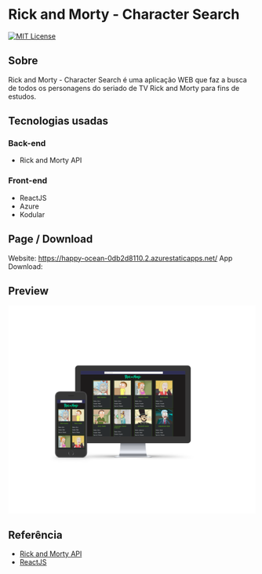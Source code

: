
# Rick and Morty - Character Search
[![MIT License](https://img.shields.io/badge/License-MIT-green.svg)](https://github.com/MoonDusk1996/rmcs/blob/master/LICENCE)

## Sobre
Rick and Morty - Character Search é uma aplicação WEB que faz a busca de todos os personagens do seriado de TV Rick and Morty para fins de estudos.

## Tecnologias usadas

### Back-end
- Rick and Morty API

### Front-end
- ReactJS
- Azure
- Kodular



## Page / Download
Website: https://happy-ocean-0db2d8110.2.azurestaticapps.net/
App Download: 

## Preview
![Rick and Morty - Web app preview](https://github.com/MoonDusk1996/assets/blob/main/rick-and-morty-character-finder/Minimalist-Showcase-Project-Presentation.png)
## Referência

 - [Rick and Morty API](https://rickandmortyapi.com/)
 - [ReactJS]( https://reactjs.org/)


